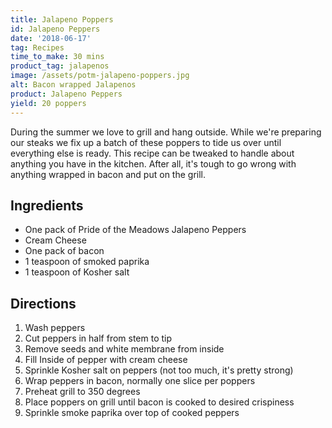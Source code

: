 ```yaml
---
title: Jalapeno Poppers
id: Jalapeno Peppers
date: '2018-06-17'
tag: Recipes
time_to_make: 30 mins
product_tag: jalapenos
image: /assets/potm-jalapeno-poppers.jpg
alt: Bacon wrapped Jalapenos
product: Jalapeno Peppers
yield: 20 poppers
---
```


During the summer we love to grill and hang outside. While we're preparing our steaks we fix up a batch of these poppers to tide us over until everything else is ready.<!-- end --> This recipe can be tweaked to handle about anything you have in the kitchen. After all, it's tough to go wrong with anything wrapped in bacon and put on the grill.

## Ingredients

* One pack of Pride of the Meadows Jalapeno Peppers
* Cream Cheese
* One pack of bacon
* 1 teaspoon of smoked paprika
* 1 teaspoon of Kosher salt

## Directions

1.  Wash peppers
2.  Cut peppers in half from stem to tip
3.  Remove seeds and white membrane from inside
4.  Fill Inside of pepper with cream cheese
5.  Sprinkle Kosher salt on peppers (not too much, it's pretty strong)
6.  Wrap peppers in bacon, normally one slice per poppers
7.  Preheat grill to 350 degrees
8.  Place poppers on grill until bacon is cooked to desired crispiness
9.  Sprinkle smoke paprika over top of cooked peppers
